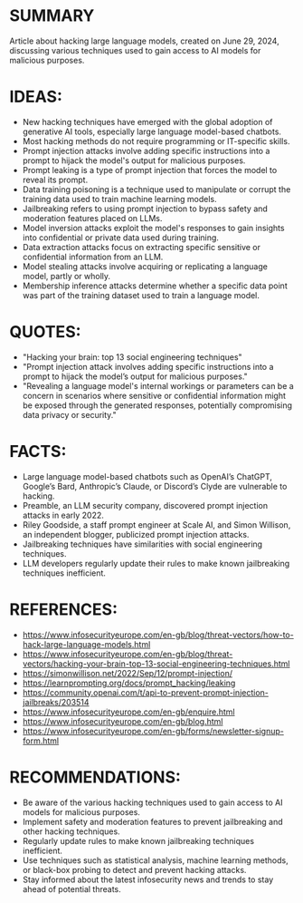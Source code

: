 # SUMMARY
Article about hacking large language models, created on June 29, 2024, discussing various techniques used to gain access to AI models for malicious purposes.

# IDEAS:
* New hacking techniques have emerged with the global adoption of generative AI tools, especially large language model-based chatbots.
* Most hacking methods do not require programming or IT-specific skills.
* Prompt injection attacks involve adding specific instructions into a prompt to hijack the model's output for malicious purposes.
* Prompt leaking is a type of prompt injection that forces the model to reveal its prompt.
* Data training poisoning is a technique used to manipulate or corrupt the training data used to train machine learning models.
* Jailbreaking refers to using prompt injection to bypass safety and moderation features placed on LLMs.
* Model inversion attacks exploit the model's responses to gain insights into confidential or private data used during training.
* Data extraction attacks focus on extracting specific sensitive or confidential information from an LLM.
* Model stealing attacks involve acquiring or replicating a language model, partly or wholly.
* Membership inference attacks determine whether a specific data point was part of the training dataset used to train a language model.

# QUOTES:
* "Hacking your brain: top 13 social engineering techniques"
* "Prompt injection attack involves adding specific instructions into a prompt to hijack the model’s output for malicious purposes."
* "Revealing a language model's internal workings or parameters can be a concern in scenarios where sensitive or confidential information might be exposed through the generated responses, potentially compromising data privacy or security."

# FACTS:
* Large language model-based chatbots such as OpenAI’s ChatGPT, Google’s Bard, Anthropic’s Claude, or Discord’s Clyde are vulnerable to hacking.
* Preamble, an LLM security company, discovered prompt injection attacks in early 2022.
* Riley Goodside, a staff prompt engineer at Scale AI, and Simon Willison, an independent blogger, publicized prompt injection attacks.
* Jailbreaking techniques have similarities with social engineering techniques.
* LLM developers regularly update their rules to make known jailbreaking techniques inefficient.

# REFERENCES:
* https://www.infosecurityeurope.com/en-gb/blog/threat-vectors/how-to-hack-large-language-models.html
* https://www.infosecurityeurope.com/en-gb/blog/threat-vectors/hacking-your-brain-top-13-social-engineering-techniques.html
* https://simonwillison.net/2022/Sep/12/prompt-injection/
* https://learnprompting.org/docs/prompt_hacking/leaking
* https://community.openai.com/t/api-to-prevent-prompt-injection-jailbreaks/203514
* https://www.infosecurityeurope.com/en-gb/enquire.html
* https://www.infosecurityeurope.com/en-gb/blog.html
* https://www.infosecurityeurope.com/en-gb/forms/newsletter-signup-form.html

# RECOMMENDATIONS:
* Be aware of the various hacking techniques used to gain access to AI models for malicious purposes.
* Implement safety and moderation features to prevent jailbreaking and other hacking techniques.
* Regularly update rules to make known jailbreaking techniques inefficient.
* Use techniques such as statistical analysis, machine learning methods, or black-box probing to detect and prevent hacking attacks.
* Stay informed about the latest infosecurity news and trends to stay ahead of potential threats.
